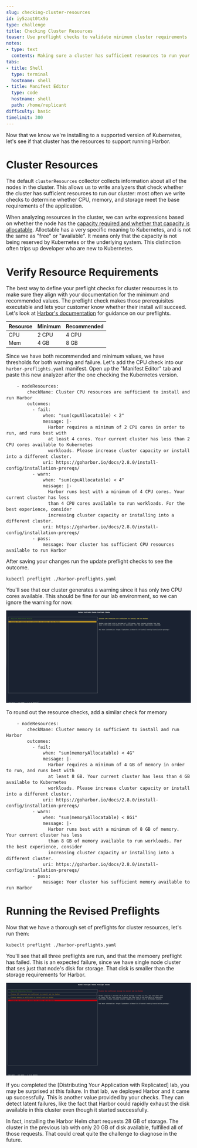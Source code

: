 ```yaml
---
slug: checking-cluster-resources
id: iy5zaqt0tx9a
type: challenge
title: Checking Cluster Resources
teaser: Use preflight checks to validate minimum cluster requirements
notes:
- type: text
  contents: Making sure a cluster has sufficient resources to run your application
tabs:
- title: Shell
  type: terminal
  hostname: shell
- title: Manifest Editor
  type: code
  hostname: shell
  path: /home/replicant
difficulty: basic
timelimit: 300
---
```


Now that we know we're installing to a supported version of
Kubernetes, let's see if that cluster has the resources to
support running Harbor.

Cluster Resources
=================

The default `clusterResources` collector collects information
about all of the nodes in the cluster. This allows us to
write analyzers that check whether the cluster has sufficient
resources to run our cluster: most often we write checks to
determine whether CPU, memory, and storage meet the base
requirements of the application.

When analyzing resources in the cluster, we can write expressions
based on whether the node has the
[capacity required and whether that capacity is allocatable](https://kubernetes.io/docs/concepts/architecture/nodes/#capacity).
Alloctable has a very specific meaning to Kubernetes, and is not
the same as "free" or "available". It means only that the capacity
is not being reserved by Kubernetes or the underlying system. This
distinction often trips up developer who are new to Kubernetes.

Verify Resource Requirements
============================

The best way to define your preflight checks for cluster resources
is to make sure they align with your documentation for the minimum
and recommended values. The preflight check makes those prerequisites
executable and lets your customer know whether their install will
succeed. Let's look at [Harbor's documentation](https://goharbor.io/docs/2.8.0/install-config/installation-prereqs/)
for guidance on our preflights.

<table>
<thead>
<tr>
<th>Resource</th>
<th>Minimum</th>
<th>Recommended</th>
</tr>
</thead>
<tbody>
<tr>
<td>CPU</td>
<td>2 CPU</td>
<td>4 CPU</td>
</tr>
<tr>
<td>Mem</td>
<td>4 GB</td>
<td>8 GB</td>
</tr>
</tbody>
</table>

Since we have both recommended and minimum values, we have thresholds
for both warning and failure. Let's add the CPU check into our
`harbor-preflights.yaml` manifest. Open up the "Manifest Editor" tab
and paste this new analyzer after the one checking the Kubernetes version.

```
    - nodeResources:
        checkName: Cluster CPU resources are sufficient to install and run Harbor
        outcomes:
          - fail:
              when: "sum(cpuAllocatable) < 2"
              message: |-
                Harbor requires a minimum of 2 CPU cores in order to run, and runs best with
                at least 4 cores. Your current cluster has less than 2 CPU cores available to Kubernetes
                workloads. Please increase cluster capacity or install into a different cluster.
              uri: https://goharbor.io/docs/2.8.0/install-config/installation-prereqs/
          - warn:
              when: "sum(cpuAllocatable) < 4"
              message: |-
                Harbor runs best with a minimum of 4 CPU cores. Your current cluster has less
                than 4 CPU cores available to run workloads. For the best experience, consider
                increasing cluster capacity or installing into a different cluster.
              uri: https://goharbor.io/docs/2.8.0/install-config/installation-prereqs/
          - pass:
              message: Your cluster has sufficient CPU resources available to run Harbor
```

After saving your changes run the update preflight checks to see the outcome.

```
kubectl preflight ./harbor-preflights.yaml
```

You'll see that our cluster generates a warning since it has only two CPU
cores available. This should be fine for our lab environment, so we can
ignore the warning for now.

![CPU Preflight Warning](../assets/cpu-preflight-warning.png)

To round out the resource checks, add a similar check for memory

```
    - nodeResources:
        checkName: Cluster memory is sufficient to install and run Harbor
        outcomes:
          - fail:
              when: "sum(memoryAllocatable) < 4G"
              message: |-
                Harbor requires a minimum of 4 GB of memory in order to run, and runs best with
                at least 8 GB. Your current cluster has less than 4 GB available to Kubernetes
                workloads. Please increase cluster capacity or install into a different cluster.
              uri: https://goharbor.io/docs/2.8.0/install-config/installation-prereqs/
          - warn:
              when: "sum(memoryAllocatable) < 8Gi"
              message: |-
                Harbor runs best with a minimum of 8 GB of memory. Your current cluster has less
                than 8 GB of memory available to run workloads. For the best experience, consider
                increasing cluster capacity or installing into a different cluster.
              uri: https://goharbor.io/docs/2.8.0/install-config/installation-prereqs/
          - pass:
              message: Your cluster has sufficient memory available to run Harbor
```

Running the Revised Preflights
==============================

Now that we have a thorough set of preflights for cluster resources, let's run
them:

```
kubeclt preflight ./harbor-preflights.yaml
```

You'll see that all three preflights are run, and that the memoery
preflight has failed. This is an expected failure, since we have
single node cluster that ses just that node's disk for storage. That
disk is smaller than the storage requirements for Harbor.

![Failing Storage Preflight](../assets/storage-preflight-failure.png)

If you completed the [Distributing Your Application with Replicated]
lab, you may be surprised at this failure. In that lab, we deployed
Harbor and it came up successfully. This is another value provided by
your checks. They can detect latent failures, like the fact that
Harbor could rapidly exhaust the disk available in this cluster
even though it started successfully.

In fact, installing the Harbor Helm chart requests 28 GB of storage.
The cluster in the previous lab with only 20 GB of disk available,
fulfilled all of those requests. That could creat quite the challenge
to diagnose in the future.
